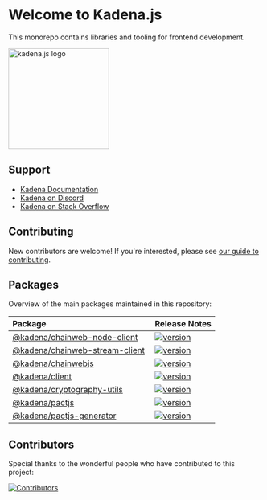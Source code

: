 # Welcome to Kadena.js

This monorepo contains libraries and tooling for frontend development.

<picture>
  <source srcset="./common/images/Kadena.JS_logo-white.png" media="(prefers-color-scheme: dark)"/>
  <img src="./common/images/Kadena.JS_logo-black.png" width="200" alt="kadena.js logo" />
</picture>

## Support

- [Kadena Documentation][1]
- [Kadena on Discord][2]
- [Kadena on Stack Overflow][3]

## Contributing

New contributors are welcome! If you're interested, please see [our guide to
contributing][4].

## Packages

Overview of the main packages maintained in this repository:

| Package                              | Release Notes        |
| :----------------------------------- | :------------------- |
| [@kadena/chainweb-node-client][5]    | [![version][7]][6]   |
| [@kadena/chainweb-stream-client][8]  | [![version][10]][9]  |
| [@kadena/chainwebjs][11]             | [![version][13]][12] |
| [@kadena/client][14]                 | [![version][16]][15] |
| [@kadena/cryptography-utils][17]     | [![version][19]][18] |
| [@kadena/pactjs][20]                 | [![version][22]][21] |
| [@kadena/pactjs-generator][23]       | [![version][25]][24] |

## Contributors

Special thanks to the wonderful people who have contributed to this project:

[![Contributors][27]][26]

[1]: https://docs.kadena.io
[2]: https://discord.io/kadena
[3]: https://stackoverflow.com/questions/tagged/kadena
[4]: ./CONTRIBUTING.md
[5]:
  https://github.com/kadena-community/kadena.js/tree/master/packages/libs/chainweb-node-client
[6]: ./packages/libs/chainweb-node-client/CHANGELOG.md
[7]: https://img.shields.io/npm/v/@kadena/chainweb-node-client.svg
[8]:
  https://github.com/kadena-community/kadena.js/tree/master/packages/libs/chainweb-stream-client
[9]: ./packages/libs/chainweb-stream-client/CHANGELOG.md
[10]: https://img.shields.io/npm/v/@kadena/chainweb-stream-client.svg
[11]:
  https://github.com/kadena-community/kadena.js/tree/master/packages/libs/chainwebjs
[12]: ./packages/libs/chainwebjs/CHANGELOG.md
[13]: https://img.shields.io/npm/v/@kadena/chainwebjs.svg
[14]:
  https://github.com/kadena-community/kadena.js/tree/master/packages/libs/client
[15]: ./packages/libs/client/CHANGELOG.md
[16]: https://img.shields.io/npm/v/@kadena/client.svg
[17]:
  https://github.com/kadena-community/kadena.js/tree/master/packages/libs/cryptography-utils
[18]: ./packages/libs/cryptography-utils/CHANGELOG.md
[19]: https://img.shields.io/npm/v/@kadena/cryptography-utils.svg
[20]:
  https://github.com/kadena-community/kadena.js/tree/master/packages/libs/pactjs
[21]: ./packages/libs/pactjs/CHANGELOG.md
[22]: https://img.shields.io/npm/v/@kadena/pactjs.svg
[23]:
  https://github.com/kadena-community/kadena.js/tree/master/packages/libs/pactjs-generator
[24]: ./packages/libs/pactjs-generator/CHANGELOG.md
[25]: https://img.shields.io/npm/v/@kadena/pactjs-generator.svg
[26]: https://github.com/kadena-community/kadena.js/graphs/contributors
[27]: https://contrib.rocks/image?repo=kadena-community/kadena.js
